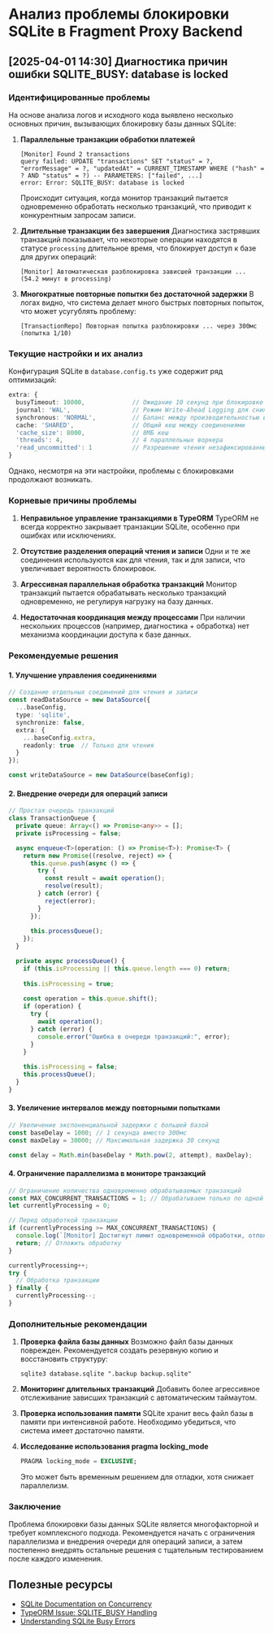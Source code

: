 # Анализ проблемы блокировки SQLite в Fragment Proxy Backend

## [2025-04-01 14:30] Диагностика причин ошибки SQLITE_BUSY: database is locked

### Идентифицированные проблемы

На основе анализа логов и исходного кода выявлено несколько основных причин, вызывающих блокировку базы данных SQLite:

1. **Параллельные транзакции обработки платежей**
   ```
   [Monitor] Found 2 transactions
   query failed: UPDATE "transactions" SET "status" = ?, "errorMessage" = ?, "updatedAt" = CURRENT_TIMESTAMP WHERE ("hash" = ? AND "status" = ?) -- PARAMETERS: ["failed", ...]
   error: Error: SQLITE_BUSY: database is locked
   ```

   Происходит ситуация, когда монитор транзакций пытается одновременно обработать несколько транзакций, что приводит к конкурентным запросам записи.

2. **Длительные транзакции без завершения**
   Диагностика застрявших транзакций показывает, что некоторые операции находятся в статусе `processing` длительное время, что блокирует доступ к базе для других операций:
   ```
   [Monitor] Автоматическая разблокировка зависшей транзакции ... (54.2 минут в processing)
   ```

3. **Многократные повторные попытки без достаточной задержки**
   В логах видно, что система делает много быстрых повторных попыток, что может усугублять проблему:
   ```
   [TransactionRepo] Повторная попытка разблокировки ... через 300мс (попытка 1/10)
   ```

### Текущие настройки и их анализ

Конфигурация SQLite в `database.config.ts` уже содержит ряд оптимизаций:

```typescript
extra: {
  busyTimeout: 10000,             // Ожидание 10 секунд при блокировке
  journal: 'WAL',                 // Режим Write-Ahead Logging для снижения блокировок
  synchronous: 'NORMAL',          // Баланс между производительностью и надежностью
  cache: 'SHARED',                // Общий кеш между соединениями
  'cache_size': 8000,             // 8МБ кеш
  'threads': 4,                   // 4 параллельных воркера
  'read_uncommitted': 1           // Разрешение чтения незафиксированных данных
}
```

Однако, несмотря на эти настройки, проблемы с блокировками продолжают возникать.

### Корневые причины проблемы

1. **Неправильное управление транзакциями в TypeORM**
   TypeORM не всегда корректно закрывает транзакции SQLite, особенно при ошибках или исключениях.

2. **Отсутствие разделения операций чтения и записи**
   Одни и те же соединения используются как для чтения, так и для записи, что увеличивает вероятность блокировок.

3. **Агрессивная параллельная обработка транзакций**
   Монитор транзакций пытается обрабатывать несколько транзакций одновременно, не регулируя нагрузку на базу данных.

4. **Недостаточная координация между процессами**
   При наличии нескольких процессов (например, диагностика + обработка) нет механизма координации доступа к базе данных.

### Рекомендуемые решения

#### 1. Улучшение управления соединениями

```typescript
// Создание отдельных соединений для чтения и записи
const readDataSource = new DataSource({
  ...baseConfig,
  type: 'sqlite',
  synchronize: false,
  extra: {
    ...baseConfig.extra,
    readonly: true  // Только для чтения
  }
});

const writeDataSource = new DataSource(baseConfig);
```

#### 2. Внедрение очереди для операций записи

```typescript
// Простая очередь транзакций
class TransactionQueue {
  private queue: Array<() => Promise<any>> = [];
  private isProcessing = false;

  async enqueue<T>(operation: () => Promise<T>): Promise<T> {
    return new Promise((resolve, reject) => {
      this.queue.push(async () => {
        try {
          const result = await operation();
          resolve(result);
        } catch (error) {
          reject(error);
        }
      });
      
      this.processQueue();
    });
  }

  private async processQueue() {
    if (this.isProcessing || this.queue.length === 0) return;
    
    this.isProcessing = true;
    
    const operation = this.queue.shift();
    if (operation) {
      try {
        await operation();
      } catch (error) {
        console.error("Ошибка в очереди транзакций:", error);
      }
    }
    
    this.isProcessing = false;
    this.processQueue();
  }
}
```

#### 3. Увеличение интервалов между повторными попытками

```typescript
// Увеличение экспоненциальной задержки с большей базой
const baseDelay = 1000; // 1 секунда вместо 300мс
const maxDelay = 30000; // Максимальная задержка 30 секунд

const delay = Math.min(baseDelay * Math.pow(2, attempt), maxDelay);
```

#### 4. Ограничение параллелизма в мониторе транзакций

```typescript
// Ограничение количества одновременно обрабатываемых транзакций
const MAX_CONCURRENT_TRANSACTIONS = 1; // Обрабатываем только по одной транзакции за раз
let currentlyProcessing = 0;

// Перед обработкой транзакции
if (currentlyProcessing >= MAX_CONCURRENT_TRANSACTIONS) {
  console.log(`[Monitor] Достигнут лимит одновременной обработки, отложенная транзакция: ${hash}`);
  return; // Отложить обработку
}

currentlyProcessing++;
try {
  // Обработка транзакции
} finally {
  currentlyProcessing--;
}
```

### Дополнительные рекомендации

1. **Проверка файла базы данных**
   Возможно файл базы данных поврежден. Рекомендуется создать резервную копию и восстановить структуру:
   ```
   sqlite3 database.sqlite ".backup backup.sqlite"
   ```

2. **Мониторинг длительных транзакций**
   Добавить более агрессивное отслеживание зависших транзакций с автоматическим таймаутом.
   
3. **Проверка использования памяти**
   SQLite хранит весь файл базы в памяти при интенсивной работе. Необходимо убедиться, что система имеет достаточно памяти.

4. **Исследование использования pragma locking_mode**
   ```sql
   PRAGMA locking_mode = EXCLUSIVE;
   ```
   Это может быть временным решением для отладки, хотя снижает параллелизм.

### Заключение

Проблема блокировки базы данных SQLite является многофакторной и требует комплексного подхода. Рекомендуется начать с ограничения параллелизма и внедрения очереди для операций записи, а затем постепенно внедрять остальные решения с тщательным тестированием после каждого изменения.

## Полезные ресурсы
- [SQLite Documentation on Concurrency](https://www.sqlite.org/lockingv3.html)
- [TypeORM Issue: SQLITE_BUSY Handling](https://github.com/typeorm/typeorm/issues/746)
- [Understanding SQLite Busy Errors](https://activesphere.com/blog/2018/12/24/understanding-sqlite-busy)